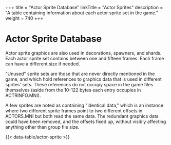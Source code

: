 +++
title = "Actor Sprite Database"
linkTitle = "Actor Sprites"
description = "A table containing information about each actor sprite set in the game."
weight = 740
+++

# Actor Sprite Database

Actor sprite graphics are also used in decorations, spawners, and shards. Each actor sprite set contains between one and fifteen frames. Each frame can have a different size if needed.

"Unused" sprite sets are those that are never directly mentioned in the game, and which hold references to graphics data that is used in different sprites' sets. These references do not occupy space in the game files themselves (aside from the 10-122 bytes each entry occupies in ACTRINFO.MNI).

A few sprites are noted as containing "identical data," which is an instance where two different sprite frames point to two different offsets in ACTORS.MNI but both read the same data. The redundant graphics data could have been removed, and the offsets fixed up, without visibly affecting anything other than group file size.

{{< data-table/actor-sprite >}}
